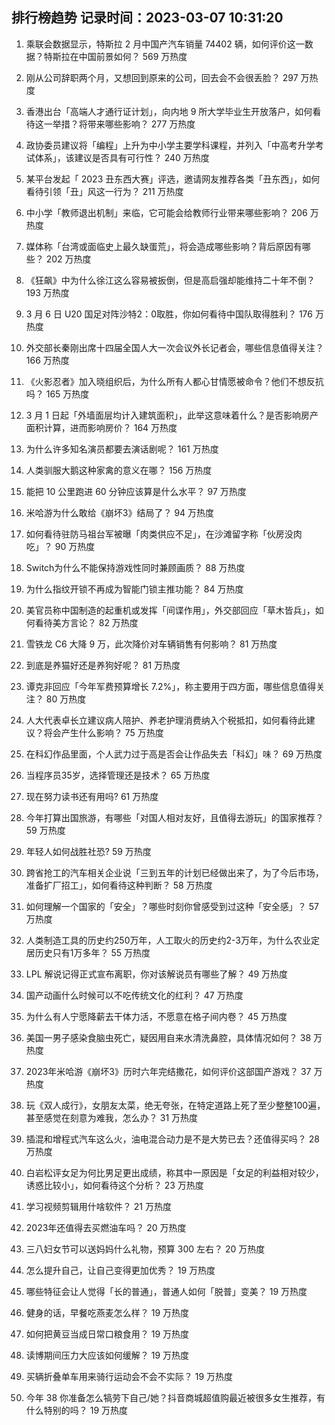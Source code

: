 
## 排行榜趋势 记录时间：2023-03-07 10:31:20
  
  1. 乘联会数据显示，特斯拉 2 月中国产汽车销量 74402 辆，如何评价这一数据？特斯拉在中国前景如何？ 569 万热度
    
  2. 刚从公司辞职两个月，又想回到原来的公司，回去会不会很丢脸？ 297 万热度
    
  3. 香港出台「高端人才通行证计划」，向内地 9 所大学毕业生开放落户，如何看待这一举措？将带来哪些影响？ 277 万热度
    
  4. 政协委员建议将「编程」上升为中小学主要学科课程，并列入「中高考升学考试体系」，该建议是否具有可行性？ 240 万热度
    
  5. 某平台发起「 2023 丑东西大赛」评选，邀请网友推荐各类「丑东西」，如何看待引领「丑」风这一行为？ 211 万热度
    
  6. 中小学「教师退出机制」来临，它可能会给教师行业带来哪些影响？ 206 万热度
    
  7. 媒体称「台湾或面临史上最久缺蛋荒」，将会造成哪些影响？背后原因有哪些？ 202 万热度
    
  8. 《狂飙》中为什么徐江这么容易被扳倒，但是高启强却能维持二十年不倒？ 193 万热度
    
  9. 3 月 6 日 U20 国足对阵沙特2：0取胜，你如何看待中国队取得胜利？ 176 万热度
    
  10. 外交部长秦刚出席十四届全国人大一次会议外长记者会，哪些信息值得关注？ 166 万热度
    
  11. 《火影忍者》加入晓组织后，为什么所有人都心甘情愿被命令？他们不想反抗吗？ 165 万热度
    
  12. 3 月 1 日起「外墙面层均计入建筑面积」，此举这意味着什么？是否影响房产面积计算，进而影响房价？ 164 万热度
    
  13. 为什么许多知名演员都要去演话剧呢？ 161 万热度
    
  14. 人类驯服大鹅这种家禽的意义在哪？ 156 万热度
    
  15. 能把 10 公里跑进 60 分钟应该算是什么水平？ 97 万热度
    
  16. 米哈游为什么敢给《崩坏3》结局了？ 94 万热度
    
  17. 如何看待驻防马祖台军被曝「肉类供应不足」，在沙滩留字称「伙房没肉吃」？ 90 万热度
    
  18. Switch为什么不能保持游戏性同时兼顾画质？ 88 万热度
    
  19. 为什么指纹开锁不再成为智能门锁主推功能？ 84 万热度
    
  20. 美官员称中国制造的起重机或发挥「间谍作用」，外交部回应「草木皆兵」，如何看待美方言论？ 82 万热度
    
  21. 雪铁龙 C6 大降 9 万，此次降价对车辆销售有何影响？ 81 万热度
    
  22. 到底是养猫好还是养狗好呢？ 81 万热度
    
  23. 谭克非回应「今年军费预算增长 7.2%」，称主要用于四方面，哪些信息值得关注？ 80 万热度
    
  24. 人大代表卓长立建议病人陪护、养老护理消费纳入个税抵扣，如何看待此建议？将会产生什么影响？ 75 万热度
    
  25. 在科幻作品里面，个人武力过于高是否会让作品失去「科幻」味？ 69 万热度
    
  26. 当程序员35岁，选择管理还是技术？ 65 万热度
    
  27. 现在努力读书还有用吗? 61 万热度
    
  28. 今年打算出国旅游，有哪些「对国人相对友好，且值得去游玩」的国家推荐？ 59 万热度
    
  29. 年轻人如何战胜社恐? 59 万热度
    
  30. 跨省抢工的汽车相关企业说「三到五年的计划已经做出来了，为了今后市场，准备扩厂招工」，如何看待这种判断？ 58 万热度
    
  31. 如何理解一个国家的「安全」？哪些时刻你曾感受到过这种「安全感」？ 57 万热度
    
  32. 人类制造工具的历史约250万年，人工取火的历史约2-3万年，为什么农业定居历史只有1万多年？ 55 万热度
    
  33. LPL 解说记得正式宣布离职，你对该解说员有哪些了解？ 49 万热度
    
  34. 国产动画什么时候可以不吃传统文化的红利？ 47 万热度
    
  35. 为什么有人宁愿降薪去干体力活，不愿意在格子间内卷？ 45 万热度
    
  36. 美国一男子感染食脑虫死亡，疑因用自来水清洗鼻腔，具体情况如何？ 38 万热度
    
  37. 2023年米哈游《崩坏3》历时六年完结撒花，如何评价这部国产游戏？ 37 万热度
    
  38. 玩《双人成行》，女朋友太菜，绝无夸张，在特定道路上死了至少整整100遍，甚至感觉在刻意为难我，怎么办？ 31 万热度
    
  39. 插混和增程式汽车这么火，油电混合动力是不是大势已去？还值得买吗？ 28 万热度
    
  40. 白岩松评女足为何比男足更出成绩，称其中一原因是「女足的利益相对较少，诱惑比较小」，如何看待这个分析？ 23 万热度
    
  41. 学习视频剪辑用什啥软件？ 21 万热度
    
  42. 2023年还值得去买燃油车吗？ 20 万热度
    
  43. 三八妇女节可以送妈妈什么礼物，预算 300 左右？ 20 万热度
    
  44. 怎么提升自己，让自己变得更加优秀？ 19 万热度
    
  45. 哪些特征会让人觉得「长的普通」，普通人如何「脱普」变美？ 19 万热度
    
  46. 健身的话，早餐吃燕麦怎么样？ 19 万热度
    
  47. 如何把黄豆当成日常口粮食用？ 19 万热度
    
  48. 读博期间压力大应该如何缓解？ 19 万热度
    
  49. 买辆折叠单车用来骑行运动会不会不实际？ 19 万热度
    
  50. 今年 38 你准备怎么犒劳下自己/她？抖音商城超值购最近被很多女生推荐，有什么特别的吗？ 19 万热度
    